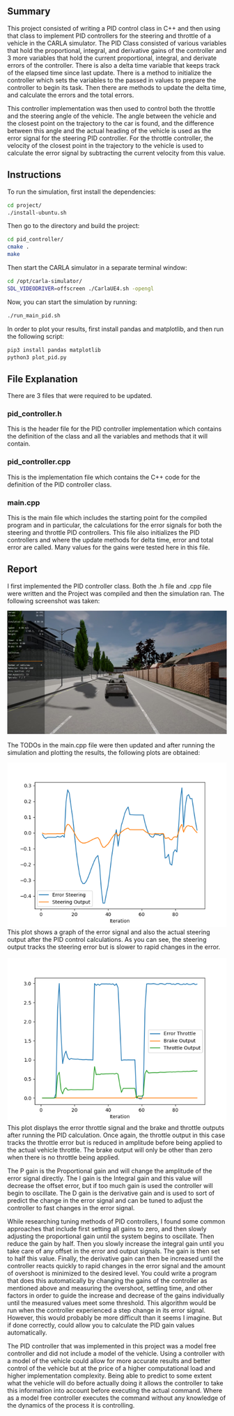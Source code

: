 ## Summary
This project consisted of writing a PID control class in C++ and then using that class to implement PID controllers for the steering and throttle of a vehicle in the CARLA simulator.  The PID Class consisted of various variables that hold the proportional, integral, and derivative gains of the controller and 3 more variables that hold the current proportional, integral, and derivate errors of the controller.  There is also a delta time variable that keeps track of the elapsed time since last update.  There is a method to initialize the controller which sets the variables to the passed in values to prepare the controller to begin its task.  Then there are methods to update the delta time, and calculate the errors and the total errors.

This controller implementation was then used to control both the throttle and the steering angle of the vehicle.  The angle between the vehicle and the closest point on the trajectory to the car is found, and the difference between this angle and the actual heading of the vehicle is used as the error signal for the steering PID controller.  For the throttle controller, the velocity of the closest point in the trajectory to the vehicle is used to calculate the error signal by subtracting the current velocity from this value.

## Instructions
To run the simulation, first install the dependencies:
```bash
cd project/
./install-ubuntu.sh
```
Then go to the directory and build the project:
```bash
cd pid_controller/
cmake .
make
```
Then start the CARLA simulator in a separate terminal window:
```bash
cd /opt/carla-simulator/
SDL_VIDEODRIVER=offscreen ./CarlaUE4.sh -opengl
```
Now, you can start the simulation by running:
```bash
./run_main_pid.sh
```
In order to plot your results, first install pandas and matplotlib, and then run the following script:
```bash
pip3 install pandas matplotlib
python3 plot_pid.py
```

## File Explanation
There are 3 files that were required to be updated.
### pid_controller.h
This is the header file for the PID controller implementation which contains the definition of the class and all the variables and methods that it will contain.
### pid_controller.cpp
This is the implementation file which contains the C++ code for the definition of the PID controller class.
### main.cpp
This is the main file which includes the starting point for the compiled program and in particular, the calculations for the error signals for both the steering and throttle PID controllers.  This file also initializes the PID controllers and where the update methods for delta time, error and total error are called.  Many values for the gains were tested here in this file.


## Report
I first implemented the PID controller class.  Both the .h file and .cpp file were written and the Project was compiled and then the simulation ran.  The following screenshot was taken:

<img src="pid_controller/screenshot/NoPID.png" alt="No PID Controller">


The TODOs in the main.cpp file were then updated and after running the simulation and plotting the results, the following plots are obtained:

<img src="pid_controller/screenshot/Steering.png" alt="Steering Plot">
This plot shows a graph of the error signal and also the actual steering output after the PID control calculations.  As you can see, the steering output tracks the steering error but is slower to rapid changes in the error.
<br></br>
<img src="pid_controller/screenshot/Throttle.png" alt="Throttle Plot">
This plot displays the error throttle signal and the brake and throttle outputs after running the PID calculation.  Once again, the throttle output in this case tracks the throttle error but is reduced in amplitude before being applied to the actual vehicle throttle.  The brake output will only be other than zero when there is no throttle being applied.

The P gain is the Proportional gain and will change the amplitude of the error signal directly.  The I gain is the Integral gain and this value will decrease the offset error, but if too much gain is used the controller will begin to oscillate.  The D gain is the derivative gain and is used to sort of predict the change in the error signal and can be tuned to adjust the controller to fast changes in the error signal.  

While researching tuning methods of PID controllers, I found some common approaches that include first setting all gains to zero, and then slowly adjusting the proportional gain until the system begins to oscillate.  Then reduce the gain by half.  Then you slowly increase the integral gain until you take care of any offset in the error and output signals.  The gain is then set to half this value.  Finally, the derivative gain can then be increased until the controller reacts quickly to rapid changes in the error signal and the amount of overshoot is minimized to the desired level.  You could write a program that does this automatically by changing the gains of the controller as mentioned above and measuring the overshoot, settling time, and other factors in order to guide the increase and decrease of the gains individually until the measured values meet some threshold.  This algorithm would be run when the controller experienced a step change in its error signal.  However, this would probably be more difficult than it seems I imagine.  But if done correctly, could allow you to calculate the PID gain values automatically.

The PID controller that was implemented in this project was a model free controller and did not include a model of the vehicle.  Using a controller with a model of the vehicle could allow for more accurate results and better control of the vehicle but at the price of a higher computational load and higher implementation complexity.  Being able to predict to some extent what the vehicle will do before actually doing it allows the controller to take this information into account before executing the actual command.  Where as a model free controller executes the command without any knowledge of the dynamics of the process it is controlling.  





